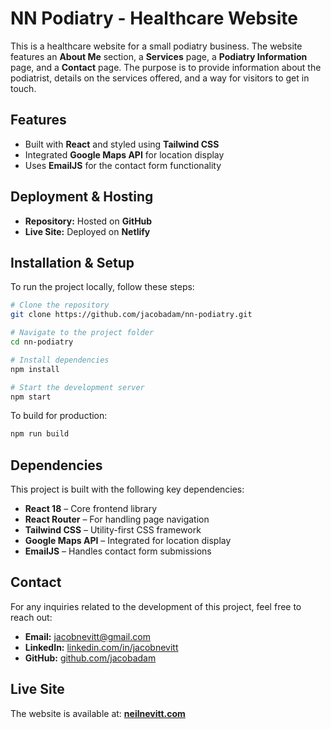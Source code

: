 # NN Podiatry - Healthcare Website

This is a healthcare website for a small podiatry business. The website features an **About Me** section, a **Services** page, a **Podiatry Information** page, and a **Contact** page. The purpose is to provide information about the podiatrist, details on the services offered, and a way for visitors to get in touch.

## Features

- Built with **React** and styled using **Tailwind CSS**
- Integrated **Google Maps API** for location display
- Uses **EmailJS** for the contact form functionality

## Deployment & Hosting

- **Repository:** Hosted on **GitHub**
- **Live Site:** Deployed on **Netlify**

## Installation & Setup

To run the project locally, follow these steps:

```bash
# Clone the repository
git clone https://github.com/jacobadam/nn-podiatry.git

# Navigate to the project folder
cd nn-podiatry

# Install dependencies
npm install

# Start the development server
npm start
```

To build for production:

```bash
npm run build
```

## Dependencies

This project is built with the following key dependencies:

- **React 18** – Core frontend library
- **React Router** – For handling page navigation
- **Tailwind CSS** – Utility-first CSS framework
- **Google Maps API** – Integrated for location display
- **EmailJS** – Handles contact form submissions

## Contact

For any inquiries related to the development of this project, feel free to reach out:

- **Email:** [jacobnevitt@gmail.com](mailto:jacobnevitt@gmail.com)
- **LinkedIn:** [linkedin.com/in/jacobnevitt](https://www.linkedin.com/in/jacobnevitt/)
- **GitHub:** [github.com/jacobadam](https://github.com/jacobadam)

## Live Site

The website is available at: **[neilnevitt.com](https://www.neilnevitt.com/)**
